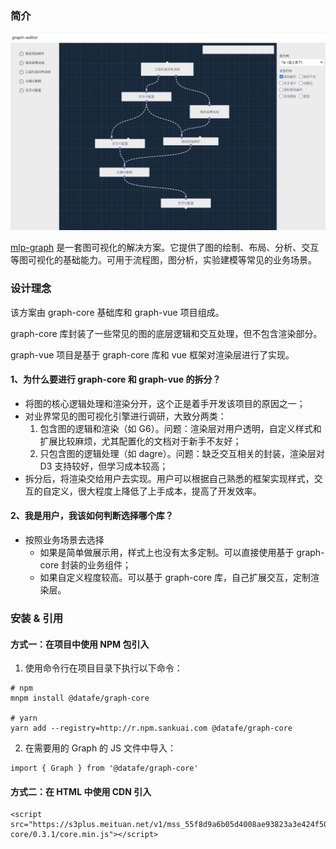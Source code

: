 ### 简介

![avatar](../guide/assets/graph.gif#pic_left)

[mlp-graph](http://w.sankuai.com/zhangkangkang02/mlp-graph/index.html#/graph) 是一套图可视化的解决方案。它提供了图的绘制、布局、分析、交互等图可视化的基础能力。可用于流程图，图分析，实验建模等常见的业务场景。

### 设计理念

该方案由 graph-core 基础库和 graph-vue 项目组成。

graph-core 库封装了一些常见的图的底层逻辑和交互处理，但不包含渲染部分。

graph-vue 项目是基于 graph-core 库和 vue 框架对渲染层进行了实现。

#### 1、为什么要进行 graph-core 和 graph-vue 的拆分？

- 将图的核心逻辑处理和渲染分开，这个正是着手开发该项目的原因之一；
- 对业界常见的图可视化引擎进行调研，大致分两类：
  1. 包含图的逻辑和渲染（如 G6）。问题：渲染层对用户透明，自定义样式和扩展比较麻烦，尤其配置化的文档对于新手不友好；
  2. 只包含图的逻辑处理（如 dagre）。问题：缺乏交互相关的封装，渲染层对 D3 支持较好，但学习成本较高；
- 拆分后，将渲染交给用户去实现。用户可以根据自己熟悉的框架实现样式，交互的自定义，很大程度上降低了上手成本，提高了开发效率。

#### 2、我是用户，我该如何判断选择哪个库？

- 按照业务场景去选择
  - 如果是简单做展示用，样式上也没有太多定制。可以直接使用基于 graph-core 封装的业务组件；
  - 如果自定义程度较高。可以基于 graph-core 库，自己扩展交互，定制渲染层。

### 安装 & 引用

#### 方式一：在项目中使用 NPM 包引入

1. 使用命令行在项目目录下执行以下命令：

```shell
# npm
mnpm install @datafe/graph-core

# yarn
yarn add --registry=http://r.npm.sankuai.com @datafe/graph-core
```

2. 在需要用的 Graph 的 JS 文件中导入：

```shell
import { Graph } from '@datafe/graph-core'
```

#### 方式二：在 HTML 中使用 CDN 引入

```shell
<script src="https://s3plus.meituan.net/v1/mss_55f8d9a6b05d4008ae93823a3e424f50/graph-core/0.3.1/core.min.js"></script>
```
